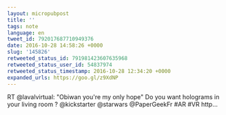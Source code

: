 ```yaml
---
layout: micropubpost
title: ''
tags: note
language: en
tweet_id: 792017687710949376
date: 2016-10-28 14:58:26 +0000
slug: '145826'
retweeted_status_id: 791981423607635968
retweeted_status_user_id: 54837974
retweeted_status_timestamp: 2016-10-28 12:34:20 +0000
expanded_urls: https://goo.gl/z9XdNP
---
```

RT @lavalvirtual: "Obiwan you're my only hope" Do you want holograms in your living room ? @kickstarter @starwars @PaperGeekFr #AR #VR http…
